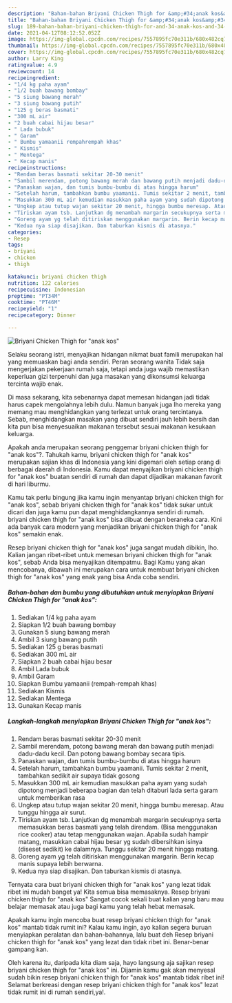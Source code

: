 ```yaml
---
description: "Bahan-bahan Briyani Chicken Thigh for &amp;#34;anak kos&amp;#34; yang nikmat Untuk Jualan"
title: "Bahan-bahan Briyani Chicken Thigh for &amp;#34;anak kos&amp;#34; yang nikmat Untuk Jualan"
slug: 189-bahan-bahan-briyani-chicken-thigh-for-and-34-anak-kos-and-34-yang-nikmat-untuk-jualan
date: 2021-04-12T08:12:52.052Z
image: https://img-global.cpcdn.com/recipes/7557895fc70e311b/680x482cq70/briyani-chicken-thigh-for-anak-kos-foto-resep-utama.jpg
thumbnail: https://img-global.cpcdn.com/recipes/7557895fc70e311b/680x482cq70/briyani-chicken-thigh-for-anak-kos-foto-resep-utama.jpg
cover: https://img-global.cpcdn.com/recipes/7557895fc70e311b/680x482cq70/briyani-chicken-thigh-for-anak-kos-foto-resep-utama.jpg
author: Larry King
ratingvalue: 4.9
reviewcount: 14
recipeingredient:
- "1/4 kg paha ayam"
- "1/2 buah bawang bombay"
- "5 siung bawang merah"
- "3 siung bawang putih"
- "125 g beras basmati"
- "300 mL air"
- "2 buah cabai hijau besar"
- " Lada bubuk"
- " Garam"
- " Bumbu yamaanii rempahrempah khas"
- " Kismis"
- " Mentega"
- " Kecap manis"
recipeinstructions:
- "Rendam beras basmati sekitar 20-30 menit"
- "Sambil merendam, potong bawang merah dan bawang putih menjadi dadu-dadu kecil. Dan potong bawang bombay secara tipis."
- "Panaskan wajan, dan tumis bumbu-bumbu di atas hingga harum"
- "Setelah harum, tambahkan bumbu yaamanii. Tumis sekitar 2 menit, tambahkan sedikit air supaya tidak gosong"
- "Masukkan 300 mL air kemudian masukkan paha ayam yang sudah dipotong menjadi beberapa bagian dan telah ditaburi lada serta garam untuk memberikan rasa"
- "Ungkep atau tutup wajan sekitar 20 menit, hingga bumbu meresap. Atau tunggu hingga air surut."
- "Tiriskan ayam tsb. Lanjutkan dg menambah margarin secukupnya serta memasukkan beras basmati yang telah direndam. (Bisa menggunakan rice cooker) atau tetap menggunakan wajan. Apabila sudah hampir matang, masukkan cabai hijau besar yg sudah dibersihkan isinya (diseset sedikit) ke dalamnya. Tunggu sekitar 20 menit hingga matang."
- "Goreng ayam yg telah ditiriskan menggunakan margarin. Berin kecap manis supaya lebih berwarna."
- "Kedua nya siap disajikan. Dan taburkan kismis di atasnya."
categories:
- Resep
tags:
- briyani
- chicken
- thigh

katakunci: briyani chicken thigh 
nutrition: 122 calories
recipecuisine: Indonesian
preptime: "PT34M"
cooktime: "PT46M"
recipeyield: "1"
recipecategory: Dinner

---
```



![Briyani Chicken Thigh for &#34;anak kos&#34;](https://img-global.cpcdn.com/recipes/7557895fc70e311b/680x482cq70/briyani-chicken-thigh-for-anak-kos-foto-resep-utama.jpg)

Selaku seorang istri, menyajikan hidangan nikmat buat famili merupakan hal yang memuaskan bagi anda sendiri. Peran seorang  wanita Tidak saja mengerjakan pekerjaan rumah saja, tetapi anda juga wajib memastikan keperluan gizi terpenuhi dan juga masakan yang dikonsumsi keluarga tercinta wajib enak.

Di masa  sekarang, kita sebenarnya dapat memesan hidangan jadi tidak harus capek mengolahnya lebih dulu. Namun banyak juga lho mereka yang memang mau menghidangkan yang terlezat untuk orang tercintanya. Sebab, menghidangkan masakan yang dibuat sendiri jauh lebih bersih dan kita pun bisa menyesuaikan makanan tersebut sesuai makanan kesukaan keluarga. 



Apakah anda merupakan seorang penggemar briyani chicken thigh for &#34;anak kos&#34;?. Tahukah kamu, briyani chicken thigh for &#34;anak kos&#34; merupakan sajian khas di Indonesia yang kini digemari oleh setiap orang di berbagai daerah di Indonesia. Kamu dapat menyajikan briyani chicken thigh for &#34;anak kos&#34; buatan sendiri di rumah dan dapat dijadikan makanan favorit di hari liburmu.

Kamu tak perlu bingung jika kamu ingin menyantap briyani chicken thigh for &#34;anak kos&#34;, sebab briyani chicken thigh for &#34;anak kos&#34; tidak sukar untuk dicari dan juga kamu pun dapat menghidangkannya sendiri di rumah. briyani chicken thigh for &#34;anak kos&#34; bisa dibuat dengan beraneka cara. Kini ada banyak cara modern yang menjadikan briyani chicken thigh for &#34;anak kos&#34; semakin enak.

Resep briyani chicken thigh for &#34;anak kos&#34; juga sangat mudah dibikin, lho. Kalian jangan ribet-ribet untuk memesan briyani chicken thigh for &#34;anak kos&#34;, sebab Anda bisa menyajikan ditempatmu. Bagi Kamu yang akan mencobanya, dibawah ini merupakan cara untuk membuat briyani chicken thigh for &#34;anak kos&#34; yang enak yang bisa Anda coba sendiri.

<!--inarticleads1-->

##### Bahan-bahan dan bumbu yang dibutuhkan untuk menyiapkan Briyani Chicken Thigh for &#34;anak kos&#34;:

1. Sediakan 1/4 kg paha ayam
1. Siapkan 1/2 buah bawang bombay
1. Gunakan 5 siung bawang merah
1. Ambil 3 siung bawang putih
1. Sediakan 125 g beras basmati
1. Sediakan 300 mL air
1. Siapkan 2 buah cabai hijau besar
1. Ambil  Lada bubuk
1. Ambil  Garam
1. Siapkan  Bumbu yamaanii (rempah-rempah khas)
1. Sediakan  Kismis
1. Sediakan  Mentega
1. Gunakan  Kecap manis




<!--inarticleads2-->

##### Langkah-langkah menyiapkan Briyani Chicken Thigh for &#34;anak kos&#34;:

1. Rendam beras basmati sekitar 20-30 menit
1. Sambil merendam, potong bawang merah dan bawang putih menjadi dadu-dadu kecil. Dan potong bawang bombay secara tipis.
1. Panaskan wajan, dan tumis bumbu-bumbu di atas hingga harum
1. Setelah harum, tambahkan bumbu yaamanii. Tumis sekitar 2 menit, tambahkan sedikit air supaya tidak gosong
1. Masukkan 300 mL air kemudian masukkan paha ayam yang sudah dipotong menjadi beberapa bagian dan telah ditaburi lada serta garam untuk memberikan rasa
1. Ungkep atau tutup wajan sekitar 20 menit, hingga bumbu meresap. Atau tunggu hingga air surut.
1. Tiriskan ayam tsb. Lanjutkan dg menambah margarin secukupnya serta memasukkan beras basmati yang telah direndam. (Bisa menggunakan rice cooker) atau tetap menggunakan wajan. Apabila sudah hampir matang, masukkan cabai hijau besar yg sudah dibersihkan isinya (diseset sedikit) ke dalamnya. Tunggu sekitar 20 menit hingga matang.
1. Goreng ayam yg telah ditiriskan menggunakan margarin. Berin kecap manis supaya lebih berwarna.
1. Kedua nya siap disajikan. Dan taburkan kismis di atasnya.




Ternyata cara buat briyani chicken thigh for &#34;anak kos&#34; yang lezat tidak ribet ini mudah banget ya! Kita semua bisa memasaknya. Resep briyani chicken thigh for &#34;anak kos&#34; Sangat cocok sekali buat kalian yang baru mau belajar memasak atau juga bagi kamu yang telah hebat memasak.

Apakah kamu ingin mencoba buat resep briyani chicken thigh for &#34;anak kos&#34; mantab tidak rumit ini? Kalau kamu ingin, ayo kalian segera buruan menyiapkan peralatan dan bahan-bahannya, lalu buat deh Resep briyani chicken thigh for &#34;anak kos&#34; yang lezat dan tidak ribet ini. Benar-benar gampang kan. 

Oleh karena itu, daripada kita diam saja, hayo langsung aja sajikan resep briyani chicken thigh for &#34;anak kos&#34; ini. Dijamin kamu gak akan menyesal sudah bikin resep briyani chicken thigh for &#34;anak kos&#34; mantab tidak ribet ini! Selamat berkreasi dengan resep briyani chicken thigh for &#34;anak kos&#34; lezat tidak rumit ini di rumah sendiri,ya!.

